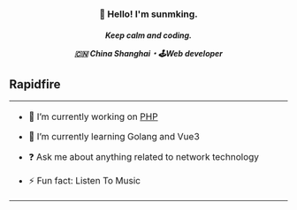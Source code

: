 
<h3 align="center">👋 Hello! I'm sunmking.</h3>
<h5 align="center">Keep calm and coding.</p>
<p align="center">🇨🇳 China Shanghai・🕹Web developer</p>

<p id="baoshuo-age" align="center" style="display: none;"></p>

## Rapidfire  
<table><tr><td valign="top" width="42%">

- 🔭 I’m currently working on [PHP](https://www.php.net)  
  

- 🌱 I’m currently learning Golang and Vue3  
  

- ❓ Ask me about anything related to network technology  
  

- ⚡ Fun fact: Listen To Music  


</td></tr></table>  

<br/>  
